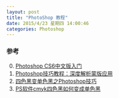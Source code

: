 ```yaml
---
layout: post
title: "PhotoShop 教程"
date: 2015/4/23 星期四 14:00:46 
categories: Photoshop
---
```



### 参考
0. [Photoshop CS6中文版入门][0]
1. [Photoshop技巧教程：深度解析蒙版应用][1]
2. [四色黑变单色黑之Photoshop技巧][2]
3. [PS软件cmyk四色黑如何变成单色黑][3]

[0]: http://www.souxue8.com/Article/psjiaocheng/psjichu/201208/13110.html "Photoshop CS6中文版入门"
[1]: http://www.missyuan.com/thread-574604-1-1.html "Photoshop技巧教程：深度解析蒙版应用"
[2]: http://www.epinv.com/post/3221_2.html "四色黑变单色黑之Photoshop技巧"
[3]: http://jingyan.baidu.com/article/0f5fb099c5547a6d8334ea9b.html "PS软件cmyk四色黑如何变成单色黑"